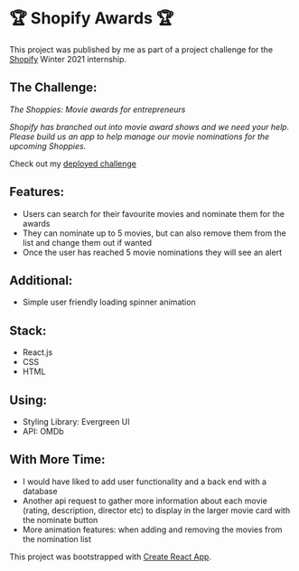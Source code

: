 
# 🏆 Shopify Awards 🏆

This project was published by me as part of a project challenge for the [Shopify](https://www.shopify.ca/) Winter 2021 internship.

## The Challenge:

<em>The Shoppies: Movie awards for entrepreneurs

Shopify has branched out into movie award shows and we need your help. Please build us an app to help manage our movie nominations for the upcoming Shoppies.</em>

Check out my [deployed challenge](https://sad-pike-030d48.netlify.app/)


## Features:
- Users can search for their favourite movies and nominate them for the awards
- They can nominate up to 5 movies, but can also remove them from the list and change them out if wanted
- Once the user has reached 5 movie nominations they will see an alert

## Additional:
- Simple user friendly loading spinner animation


## Stack:
- React.js
- CSS
- HTML

## Using:
- Styling Library: Evergreen UI
- API: OMDb

## With More Time:
- I would have liked to add user functionality and a back end with a database
- Another api request to gather more information about each movie (rating, description, director etc) to display in the larger movie card with the nominate button
- More animation features: when adding and removing the movies from the nomination list


This project was bootstrapped with [Create React App](https://github.com/facebook/create-react-app).